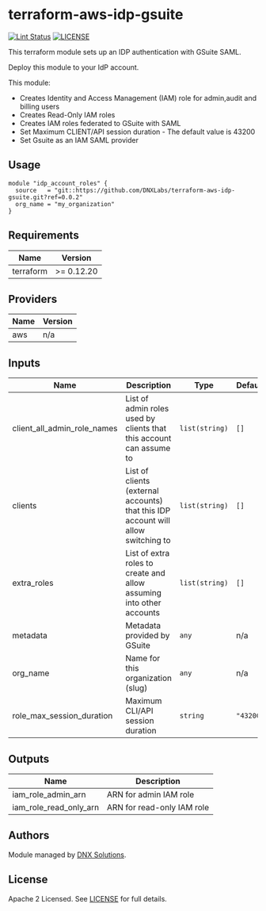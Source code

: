 # terraform-aws-idp-gsuite

[![Lint Status](https://github.com/DNXLabs/terraform-aws-idp-gsuite/workflows/Lint/badge.svg)](https://github.com/DNXLabs/terraform-aws-idp-gsuite/actions)
[![LICENSE](https://img.shields.io/github/license/DNXLabs/terraform-aws-idp-gsuite)](https://github.com/DNXLabs/terraform-aws-idp-gsuite/blob/master/LICENSE)

This terraform module sets up an IDP authentication with GSuite SAML.

Deploy this module to your IdP account.

This module:

 - Creates Identity and Access Management (IAM) role for admin,audit and billing users
 - Creates Read-Only IAM roles
 - Creates IAM roles federated to GSuite with SAML
 - Set Maximum CLIENT/API session duration - The default value is 43200
 - Set Gsuite as an IAM SAML provider


## Usage

```hcl
module "idp_account_roles" {
  source   = "git::https://github.com/DNXLabs/terraform-aws-idp-gsuite.git?ref=0.0.2"
  org_name = "my_organization"
}
```


<!--- BEGIN_TF_DOCS --->

## Requirements

| Name | Version |
|------|---------|
| terraform | >= 0.12.20 |

## Providers

| Name | Version |
|------|---------|
| aws | n/a |

## Inputs

| Name | Description | Type | Default | Required |
|------|-------------|------|---------|:--------:|
| client\_all\_admin\_role\_names | List of admin roles used by clients that this account can assume to | `list(string)` | `[]` | no |
| clients | List of clients (external accounts) that this IDP account will allow switching to | `list(string)` | `[]` | no |
| extra\_roles | List of extra roles to create and allow assuming into other accounts | `list(string)` | `[]` | no |
| metadata | Metadata provided by GSuite | `any` | n/a | yes |
| org\_name | Name for this organization (slug) | `any` | n/a | yes |
| role\_max\_session\_duration | Maximum CLI/API session duration | `string` | `"43200"` | no |

## Outputs

| Name | Description |
|------|-------------|
| iam\_role\_admin\_arn | ARN for admin IAM role |
| iam\_role\_read\_only\_arn | ARN for read-only IAM role |

<!--- END_TF_DOCS --->

## Authors

Module managed by [DNX Solutions](https://github.com/DNXLabs).

## License

Apache 2 Licensed. See [LICENSE](https://github.com/DNXLabs/terraform-aws-idp-gsuite/blob/master/LICENSE) for full details.
